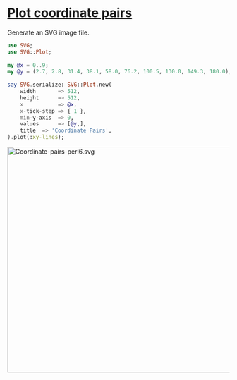 [1]: https://rosettacode.org/wiki/Plot_coordinate_pairs

# [Plot coordinate pairs][1]

Generate an SVG image file.

```raku
use SVG;
use SVG::Plot;
 
my @x = 0..9;
my @y = (2.7, 2.8, 31.4, 38.1, 58.0, 76.2, 100.5, 130.0, 149.3, 180.0);
 
say SVG.serialize: SVG::Plot.new(
    width       => 512,
    height      => 512,
    x           => @x,
    x-tick-step => { 1 },
    min-y-axis  => 0,
    values      => [@y,],
    title  => 'Coordinate Pairs',
).plot(:xy-lines);
```


[<img alt="Coordinate-pairs-perl6.svg" src="https://rosettacode.org/mw/images/thumb/b/b2/Coordinate-pairs-perl6.svg/512px-Coordinate-pairs-perl6.svg.png" width="512" height="512" />](https://rosettacode.org/wiki/File:Coordinate-pairs-perl6.svg)